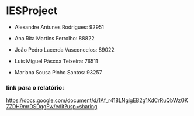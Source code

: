 # IESProject

- Alexandre Antunes Rodrigues: 92951

- Ana Rita Martins Ferrolho: 88822

- João Pedro Lacerda Vasconcelos:  89022

- Luís Miguel Páscoa Teixeira: 76511

- Mariana Sousa Pinho Santos:  93257



### link para o relatório:

https://docs.google.com/document/d/1Af_r418LNgigEB2g1XdCrRuQbWzGK7ZDH9mrDSDqgFw/edit?usp=sharing